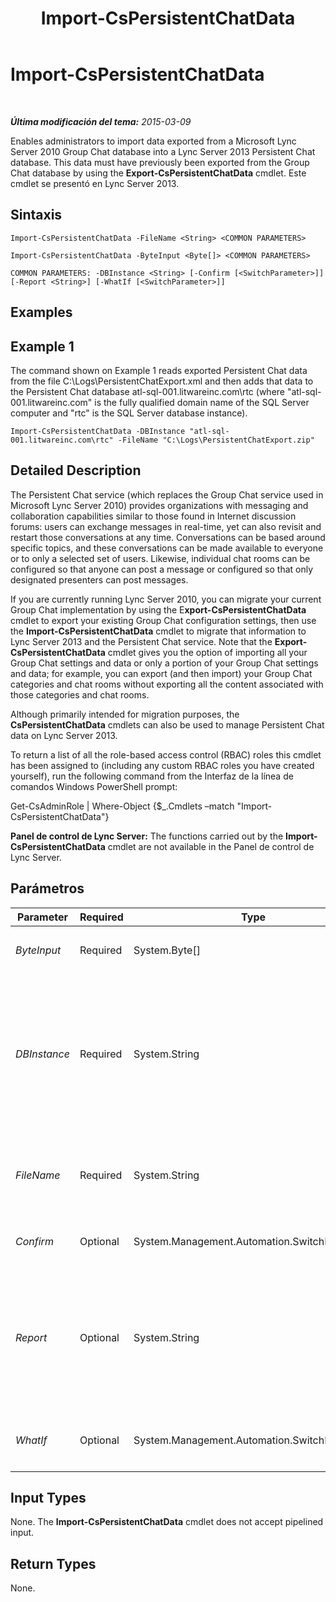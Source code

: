 ﻿---
title: Import-CsPersistentChatData
TOCTitle: Import-CsPersistentChatData
ms:assetid: 17151a25-5dea-498a-93d5-fed3da7d3fa5
ms:mtpsurl: https://technet.microsoft.com/es-es/library/JJ204709(v=OCS.15)
ms:contentKeyID: 48274549
ms.date: 01/07/2017
mtps_version: v=OCS.15
ms.translationtype: HT
---

# Import-CsPersistentChatData

 

_**Última modificación del tema:** 2015-03-09_

Enables administrators to import data exported from a Microsoft Lync Server 2010 Group Chat database into a Lync Server 2013 Persistent Chat database. This data must have previously been exported from the Group Chat database by using the **Export-CsPersistentChatData** cmdlet. Este cmdlet se presentó en Lync Server 2013.

## Sintaxis

    Import-CsPersistentChatData -FileName <String> <COMMON PARAMETERS>

    Import-CsPersistentChatData -ByteInput <Byte[]> <COMMON PARAMETERS>

    COMMON PARAMETERS: -DBInstance <String> [-Confirm [<SwitchParameter>]] [-Report <String>] [-WhatIf [<SwitchParameter>]]

## Examples

## Example 1

The command shown on Example 1 reads exported Persistent Chat data from the file C:\\Logs\\PersistentChatExport.xml and then adds that data to the Persistent Chat database atl-sql-001.litwareinc.com\\rtc (where "atl-sql-001.litwareinc.com" is the fully qualified domain name of the SQL Server computer and "rtc" is the SQL Server database instance).

    Import-CsPersistentChatData -DBInstance "atl-sql-001.litwareinc.com\rtc" -FileName "C:\Logs\PersistentChatExport.zip"

## Detailed Description

The Persistent Chat service (which replaces the Group Chat service used in Microsoft Lync Server 2010) provides organizations with messaging and collaboration capabilities similar to those found in Internet discussion forums: users can exchange messages in real-time, yet can also revisit and restart those conversations at any time. Conversations can be based around specific topics, and these conversations can be made available to everyone or to only a selected set of users. Likewise, individual chat rooms can be configured so that anyone can post a message or configured so that only designated presenters can post messages.

If you are currently running Lync Server 2010, you can migrate your current Group Chat implementation by using the E**xport-CsPersistentChatData** cmdlet to export your existing Group Chat configuration settings, then use the **Import-CsPersistentChatData** cmdlet to migrate that information to Lync Server 2013 and the Persistent Chat service. Note that the **Export-CsPersistentChatData** cmdlet gives you the option of importing all your Group Chat settings and data or only a portion of your Group Chat settings and data; for example, you can export (and then import) your Group Chat categories and chat rooms without exporting all the content associated with those categories and chat rooms.

Although primarily intended for migration purposes, the **CsPersistentChatData** cmdlets can also be used to manage Persistent Chat data on Lync Server 2013.

To return a list of all the role-based access control (RBAC) roles this cmdlet has been assigned to (including any custom RBAC roles you have created yourself), run the following command from the Interfaz de la línea de comandos Windows PowerShell prompt:

Get-CsAdminRole | Where-Object {$\_.Cmdlets –match "Import-CsPersistentChatData"}

**Panel de control de Lync Server:** The functions carried out by the **Import-CsPersistentChatData** cmdlet are not available in the Panel de control de Lync Server.

## Parámetros


<table>
<colgroup>
<col style="width: 25%" />
<col style="width: 25%" />
<col style="width: 25%" />
<col style="width: 25%" />
</colgroup>
<thead>
<tr class="header">
<th>Parameter</th>
<th>Required</th>
<th>Type</th>
<th>Description</th>
</tr>
</thead>
<tbody>
<tr class="odd">
<td><p><em>ByteInput</em></p></td>
<td><p>Required</p></td>
<td><p>System.Byte[]</p></td>
<td><p>When specified, data is imported as a byte array rather than an XML file.</p></td>
</tr>
<tr class="even">
<td><p><em>DBInstance</em></p></td>
<td><p>Required</p></td>
<td><p>System.String</p></td>
<td><p>Fully qualified domain name and name of the SQL Server instance where the Lync Server 2013 Persistent Chat database is located. For example, this syntax specifies the database found in the RTC database instance on the server atl-sql-001.litwareinc.com:</p>
<p>-DBInstance &quot;atl-sql-001.litwareinc.com\rtc&quot;</p></td>
</tr>
<tr class="odd">
<td><p><em>FileName</em></p></td>
<td><p>Required</p></td>
<td><p>System.String</p></td>
<td><p>Full path to the XML file being imported. For example:</p>
<p>-FileName &quot;C:\Logs\PersistentChatExport.xml&quot;</p></td>
</tr>
<tr class="even">
<td><p><em>Confirm</em></p></td>
<td><p>Optional</p></td>
<td><p>System.Management.Automation.SwitchParameter</p></td>
<td><p>Prompts you for confirmation before executing the command.</p></td>
</tr>
<tr class="odd">
<td><p><em>Report</em></p></td>
<td><p>Optional</p></td>
<td><p>System.String</p></td>
<td><p>Enables you to specify a file path for the log file created when the cmdlet runs. For example:</p>
<p>-Report &quot;C:\Logs\PersistentChatExport.html&quot;</p>
<p>If this file already exists, it will be overwritten when you run the cmdlet.</p></td>
</tr>
<tr class="even">
<td><p><em>WhatIf</em></p></td>
<td><p>Optional</p></td>
<td><p>System.Management.Automation.SwitchParameter</p></td>
<td><p>Describes what would happen if you executed the command without actually executing the command.</p></td>
</tr>
</tbody>
</table>


## Input Types

None. The **Import-CsPersistentChatData** cmdlet does not accept pipelined input.

## Return Types

None.

